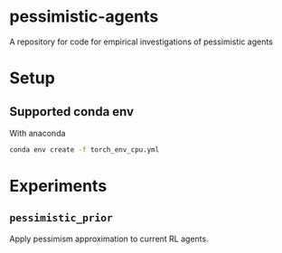 # pessimistic-agents
A repository for code for empirical investigations of pessimistic agents

# Setup

## Supported conda env

With anaconda

```bash
conda env create -f torch_env_cpu.yml
```

# Experiments

## `pessimistic_prior`

Apply pessimism approximation to current RL agents.

